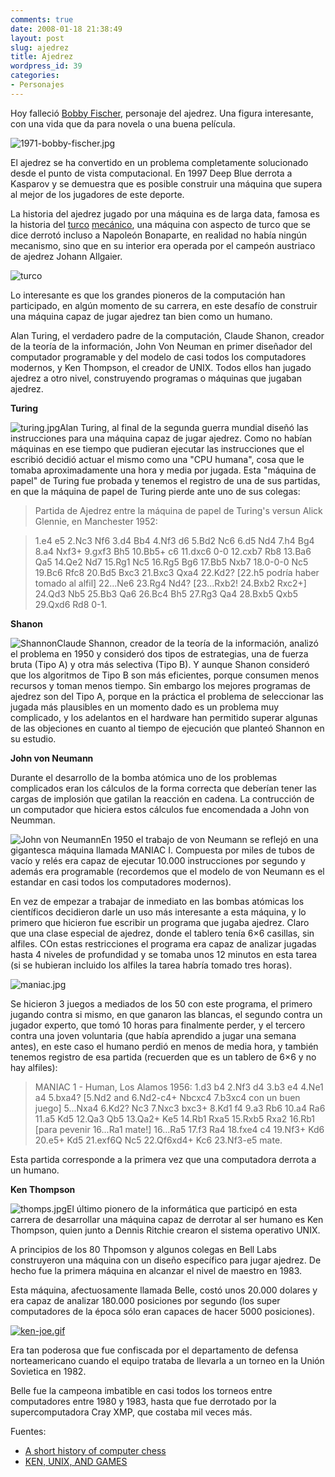 ```yaml
---
comments: true
date: 2008-01-18 21:38:49
layout: post
slug: ajedrez
title: Ajedrez
wordpress_id: 39
categories:
- Personajes
---
```


Hoy falleció [Bobby Fischer](http://www.elmundo.es/elmundodeporte/2008/01/18/masdeporte/1200654941.html), personaje del ajedrez. Una figura interesante, con una vida que da para novela o una buena película.

![1971-bobby-fischer.jpg](http://www.lnds.net/images/1971-bobby-fischer.jpg)

El ajedrez se ha convertido en un problema completamente solucionado desde el punto de vista computacional. En 1997 Deep Blue derrota a Kasparov y se demuestra que es posible construir una máquina que supera al mejor de los jugadores de este deporte.

La historia del ajedrez jugado por una máquina es de larga data, famosa es la historia del [turco](http://www.lnds.net/2005/11/inteligencia_artificial_artificial.html) [mecánico](http://www.portalajedrez.com/anecdotas/turco.php), una máquina con aspecto de turco que se dice derrotó incluso a Napoleón Bonaparte, en realidad no había ningún mecanismo, sino que en su interior era operada por el campeón austriaco de ajedrez Johann Allgaier.

![turco](http://www.lnds.net/images/turco.jpg)

Lo interesante es que los grandes pioneros de la computación han participado, en algún momento de su carrera, en este desafío de construir una máquina capaz de jugar ajedrez tan bien como un humano.

Alan Turing, el verdadero padre de la computación, Claude Shanon, creador de la teoría de la información, John Von Neuman en primer diseñador del computador programable y del modelo de casi todos los computadores modernos, y Ken Thompson, el creador de UNIX. Todos ellos han jugado ajedrez a otro nivel, construyendo programas o máquinas que jugaban ajedrez.

**Turing**

![turing.jpg](http://www.lnds.net/images/turing.jpg)Alan Turing, al final de la segunda guerra mundial diseñó las instrucciones para una máquina capaz de jugar ajedrez. Como no habían máquinas en ese tiempo que pudieran ejecutar las instrucciones que el escribió decidió actuar el mismo como una "CPU humana", cosa que le tomaba aproximadamente una hora y media por jugada. Esta "máquina de papel" de Turing fue probada y tenemos el registro de una de sus partidas, en que la máquina de papel de Turing pierde ante uno de sus colegas:

> Partida de Ajedrez entre la máquina de papel de Turing's versun Alick Glennie, en Manchester 1952:

> 1.e4 e5 2.Nc3 Nf6 3.d4 Bb4 4.Nf3 d6 5.Bd2 Nc6 6.d5 Nd4 7.h4 Bg4 8.a4 Nxf3+ 9.gxf3 Bh5 10.Bb5+ c6 11.dxc6 0-0 12.cxb7 Rb8 13.Ba6 Qa5 14.Qe2 Nd7 15.Rg1 Nc5 16.Rg5 Bg6 17.Bb5 Nxb7 18.0-0-0 Nc5 19.Bc6 Rfc8 20.Bd5 Bxc3 21.Bxc3 Qxa4 22.Kd2? [22.h5 podría haber tomado al alfil] 22...Ne6 23.Rg4 Nd4? [23...Rxb2! 24.Bxb2 Rxc2+] 24.Qd3 Nb5 25.Bb3 Qa6 26.Bc4 Bh5 27.Rg3 Qa4 28.Bxb5 Qxb5 29.Qxd6 Rd8 0-1.

**Shanon**

![Shannon](http://www.lnds.net/images/shannon.jpg)Claude Shannon, creador de la teoría de la información, analizó el problema en 1950 y consideró dos tipos de estrategias, una de fuerza bruta (Tipo A) y otra más selectiva (Tipo B). Y aunque Shanon consideró que los algoritmos de Tipo B son más eficientes, porque consumen menos recursos y toman menos tiempo. Sin embargo los mejores programas de ajedrez son del Tipo A, porque en la práctica el problema de seleccionar las jugada más plausibles en un momento dado es un problema muy complicado, y los adelantos en el hardware han permitido superar algunas de las objeciones en cuanto al tiempo de ejecución que planteó Shannon en su estudio.

**John von Neumann**

Durante el desarrollo de la bomba atómica uno de los problemas complicados eran los cálculos de la forma correcta que deberían tener las cargas de implosión que gatilan la reacción en cadena. La contrucción de un computador que hiciera estos cálculos fue encomendada a John von Neumman.

![John von Neumann](http://www.lnds.net/images/JohnvonNeumann-LosAlamos.jpg)En 1950 el trabajo de von Neumann se reflejó en una gigantesca máquina llamada MANIAC I. Compuesta por miles de tubos de vacío y relés era capaz de ejecutar 10.000 instrucciones por segundo y además era programable (recordemos que el modelo de von Neumann es el estandar en casi todos los computadores modernos).

En vez de empezar a trabajar de inmediato en las bombas atómicas los científicos decidieron darle un uso más interesante a esta máquina, y lo primero que hicieron fue escribir un programa que jugaba ajedrez. Claro que una clase especial de ajedrez, donde el tablero tenía 6×6 casillas, sin alfiles. COn estas restricciones el programa era capaz de analizar jugadas hasta 4 niveles de profundidad y se tomaba unos 12 minutos en esta tarea (si se hubieran incluido los alfiles la tarea habría tomado tres horas).

![maniac.jpg](http://www.lnds.net/images/maniac.jpg)

Se hicieron 3 juegos a mediados de los 50 con este programa, el primero jugando contra si mismo, en que ganaron las blancas, el segundo contra un jugador experto, que tomó 10 horas para finalmente perder, y el tercero contra una joven voluntaria (que había aprendido a jugar una semana antes), en este caso el humano perdió en menos de media hora, y también tenemos registro de esa partida (recuerden que es un tablero de 6×6 y no hay alfiles):

> MANIAC 1 - Human, Los Alamos 1956: 1.d3 b4 2.Nf3 d4 3.b3 e4 4.Ne1 a4 5.bxa4? [5.Nd2 and 6.Nd2-c4+ Nbcxc4 7.b3xc4 con un buen juego] 5...Nxa4 6.Kd2? Nc3 7.Nxc3 bxc3+ 8.Kd1 f4 9.a3 Rb6 10.a4 Ra6 11.a5 Kd5 12.Qa3 Qb5 13.Qa2+ Ke5 14.Rb1 Rxa5 15.Rxb5 Rxa2 16.Rb1 [para pevenir 16...Ra1 mate!] 16...Ra5 17.f3 Ra4 18.fxe4 c4 19.Nf3+ Kd6 20.e5+ Kd5 21.exf6Q Nc5 22.Qf6xd4+ Kc6 23.Nf3-e5 mate.

Esta partida corresponde a la primera vez que una computadora derrota a un humano.

**Ken Thompson**

![thomps.jpg](http://www.lnds.net/images/thomps.jpg)El último pionero de la informática que participó en esta carrera de desarrollar una máquina capaz de derrotar al ser humano es Ken Thompson, quien junto a Dennis Ritchie crearon el sistema operativo UNIX.

A principios de los 80 Thpomson y algunos colegas en Bell Labs construyeron una máquina con un diseño específico para jugar ajedrez. De hecho fue la primera máquina en alcanzar el nivel de maestro en 1983.

Esta máquina, afectuosamente llamada Belle, costó unos 20.000 dolares y era capaz de analizar 180.000 posiciones por segundo (los super computadores de la época sólo eran capaces de hacer 5000 posiciones).

[![ken-joe.gif](http://www.lnds.net/images/ken-joe.gif)](http://www.lnds.net/images/ken-joe.gif)

Era tan poderosa que fue confiscada por el departamento de defensa norteamericano cuando el equipo trataba de llevarla a un torneo en la Unión Sovietica en 1982.

Belle fue la campeona imbatible en casi todos los torneos entre computadores entre 1980 y 1983, hasta que fue derrotado por la supercomputadora Cray XMP, que costaba mil veces más.

Fuentes:

  * [A short history of computer chess](http://www.chessbase.com/columns/column.asp?pid=102)
  * [KEN, UNIX, AND GAMES](http://cm.bell-labs.com/cm/cs/who/dmr/ken-games.html)


